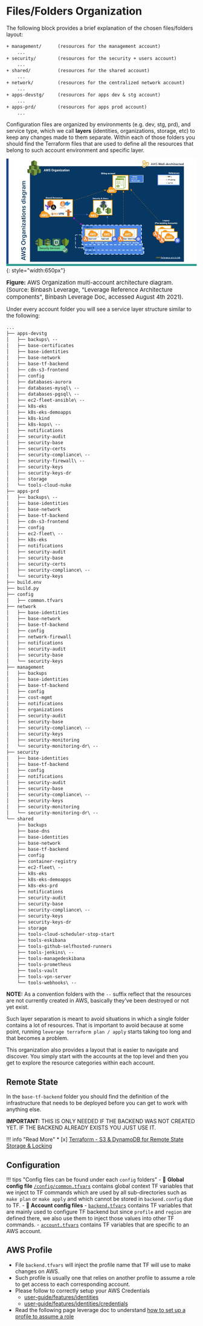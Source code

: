 # Files/Folders Organization
The following block provides a brief explanation of the chosen files/folders layout:

```
+ management/      (resources for the management account)
    ...
+ security/        (resources for the security + users account)
    ...
+ shared/          (resources for the shared account)
    ...
+ network/         (resources for the centralized network account)
    ...
+ apps-devstg/     (resources for apps dev & stg account)
    ...
+ apps-prd/        (resources for apps prod account)
    ...
```

Configuration files are organized by environments (e.g. dev, stg, prd), and service type,
which we call **layers** (identities, organizations, storage, etc) to keep any changes made to them separate.
Within each of those folders you should find the Terraform files that are used to define all the 
resources that belong to such account environment and specific layer.

![binbash-logo](../../assets/images/diagrams/aws-organizations.png "Binbash"){: style="width:650px"}
<figcaption style="font-size:15px">
<b>Figure:</b> AWS Organization multi-account architecture diagram.
(Source: Binbash Leverage,
"Leverage Reference Architecture components",
Binbash Leverage Doc, accessed August 4th 2021).
</figcaption>

Under every account folder you will see a service layer structure similar to the following:
```
...
├── apps-devstg
│   ├── backups\ --
│   ├── base-certificates
│   ├── base-identities
│   ├── base-network
│   ├── base-tf-backend
│   ├── cdn-s3-frontend
│   ├── config
│   ├── databases-aurora
│   ├── databases-mysql\ --
│   ├── databases-pgsql\ --
│   ├── ec2-fleet-ansible\ --
│   ├── k8s-eks
│   ├── k8s-eks-demoapps
│   ├── k8s-kind
│   ├── k8s-kops\ --
│   ├── notifications
│   ├── security-audit
│   ├── security-base
│   ├── security-certs
│   ├── security-compliance\ --
│   ├── security-firewall\ --
│   ├── security-keys
│   ├── security-keys-dr
│   ├── storage
│   └── tools-cloud-nuke
├── apps-prd
│   ├── backups\ --
│   ├── base-identities
│   ├── base-network
│   ├── base-tf-backend
│   ├── cdn-s3-frontend
│   ├── config
│   ├── ec2-fleet\ --
│   ├── k8s-eks
│   ├── notifications
│   ├── security-audit
│   ├── security-base
│   ├── security-certs
│   ├── security-compliance\ --
│   └── security-keys
├── build.env
├── build.py
├── config
│   ├── common.tfvars
├── network
│   ├── base-identities
│   ├── base-network
│   ├── base-tf-backend
│   ├── config
│   ├── network-firewall
│   ├── notifications
│   ├── security-audit
│   ├── security-base
│   └── security-keys
├── management
│   ├── backups
│   ├── base-identities
│   ├── base-tf-backend
│   ├── config
│   ├── cost-mgmt
│   ├── notifications
│   ├── organizations
│   ├── security-audit
│   ├── security-base
│   ├── security-compliance\ --
│   ├── security-keys
│   ├── security-monitoring
│   └── security-monitoring-dr\ --
├── security
│   ├── base-identities
│   ├── base-tf-backend
│   ├── config
│   ├── notifications
│   ├── security-audit
│   ├── security-base
│   ├── security-compliance\ --
│   ├── security-keys
│   ├── security-monitoring
│   └── security-monitoring-dr\ --
└── shared
    ├── backups
    ├── base-dns
    ├── base-identities
    ├── base-network
    ├── base-tf-backend
    ├── config
    ├── container-registry
    ├── ec2-fleet\ --
    ├── k8s-eks
    ├── k8s-eks-demoapps
    ├── k8s-eks-prd
    ├── notifications
    ├── security-audit
    ├── security-base
    ├── security-compliance\ --
    ├── security-keys
    ├── security-keys-dr
    ├── storage
    ├── tools-cloud-scheduler-stop-start
    ├── tools-eskibana
    ├── tools-github-selfhosted-runners
    ├── tools-jenkins\ --
    ├── tools-managedeskibana
    ├── tools-prometheus
    ├── tools-vault
    ├── tools-vpn-server
    └── tools-webhooks\ --
```

**NOTE:** As a convention folders with the `--` suffix reflect that the resources are not currently
created in AWS, basically they've been destroyed or not yet exist. 

Such layer separation is meant to avoid situations in which a single folder contains a lot of resources. 
That is important to avoid because at some point, running `leverage terraform plan / apply` starts taking 
too long and that becomes a problem.

This organization also provides a layout that is easier to navigate and discover. 
You simply start with the accounts at the top level and then you get to explore the resource categories within 
each account.

## Remote State
In the `base-tf-backend` folder you should find the definition of the infrastructure that needs to be deployed before 
you can get to work with anything else.

**IMPORTANT:** THIS IS ONLY NEEDED IF THE BACKEND WAS NOT CREATED YET. IF THE BACKEND ALREADY EXISTS YOU JUST USE IT.

!!! info "Read More"
    * [x] [Terraform - S3 & DynamoDB for Remote State Storage & Locking](../base-workflow/repo-le-tf-infra-aws-tf-state.md)
 
## Configuration

!!! tips "Config files can be found under each `config` folders"
    - :file_folder: **Global config file** 
    [`/config/common.tfvars`](https://github.com/binbashar/le-tf-infra-aws/blob/master/config/common.config) 
    contains global context TF variables that we inject to TF commands which are used by all sub-directories such as 
    `make plan` or `make apply` and which cannot be stored in `backend.config` due to TF.
    - :file_folder: **Account config files** 
        - [`backend.tfvars`](https://github.com/binbashar/le-tf-infra-aws/blob/master/shared/config/backend.config)
         contains TF variables that are mainly used to configure TF backend but since
         `profile` and `region` are defined there, we also use them to inject those values into other TF commands.
        - [`account.tfvars`](https://github.com/binbashar/le-tf-infra-aws/blob/master/shared/config/account.config)
         contains TF variables that are specific to an AWS account.
          
## AWS Profile
- File `backend.tfvars` will inject the profile name that TF will use to make changes on AWS.
- Such profile is usually one that relies on another profile to assume a role to get access to each corresponding account.
- Please follow to correctly setup your AWS Credentials
    - [user-guide/features/identities](../features/identities/identities.md)
    - [user-guide/features/identities/credentials](../features/identities/credentials.md) 
- Read the following page leverage doc to understand [how to set up a profile to assume 
a role](https://docs.aws.amazon.com/cli/latest/userguide/cli-roles.html)

